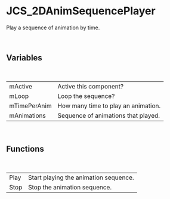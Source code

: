 <div id="content-header">
  <h1>JCS_2DAnimSequencePlayer</h1>
</div>

<p>
  Play a sequence of animation by time.
</p>


<br/>
<h2>Variables</h2>
<br/>

<table>
  <tr>
    <td>mActive</td>
    <td>Active this component?</td>
  </tr>
  <tr>
    <td>mLoop</td>
    <td>Loop the sequence?</td>
  </tr>
  <tr>
    <td>mTimePerAnim</td>
    <td>How many time to play an animation.</td>
  </tr>
  <tr>
    <td>mAnimations</td>
    <td>Sequence of animations that played.</td>
  </tr>
</table>


<br/>
<h2>Functions</h2>
<br/>

<table>
  <tr>
    <td>Play</td>
    <td>Start playing the animation sequence.</td>
  </tr>
  <tr>
    <td>Stop</td>
    <td>Stop the animation sequence.</td>
  </tr>
</table>

